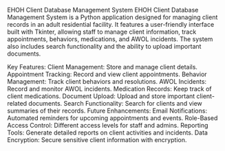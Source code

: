 EHOH Client Database Management System
EHOH Client Database Management System is a Python application designed for managing client records in an adult residential facility. It features a user-friendly interface built with Tkinter, allowing staff to manage client information, track appointments, behaviors, medications, and AWOL incidents. The system also includes search functionality and the ability to upload important documents.

Key Features:
Client Management: Store and manage client details.
Appointment Tracking: Record and view client appointments.
Behavior Management: Track client behaviors and resolutions.
AWOL Incidents: Record and monitor AWOL incidents.
Medication Records: Keep track of client medications.
Document Upload: Upload and store important client-related documents.
Search Functionality: Search for clients and view summaries of their records.
Future Enhancements:
Email Notifications: Automated reminders for upcoming appointments and events.
Role-Based Access Control: Different access levels for staff and admins.
Reporting Tools: Generate detailed reports on client activities and incidents.
Data Encryption: Secure sensitive client information with encryption.
